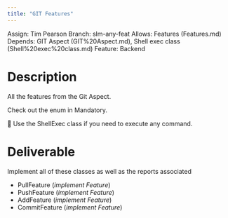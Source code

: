 ```yaml
---
title: "GIT Features"
---
```

Assign: Tim Pearson
Branch: slm-any-feat
Allows: Features (Features.md)
Depends: GIT Aspect (GIT%20Aspect.md), Shell exec class (Shell%20exec%20class.md)
Feature: Backend

# Description

All the features from the Git Aspect.

Check out the enum in Mandatory.

<aside>
🧠 Use the ShellExec class if you need to execute any command.

</aside>

# Deliverable

Implement all of these classes as well as the reports associated

- PullFeature (*implement Feature*)
- PushFeature (*implement Feature*)
- AddFeature (*implement Feature*)
- CommitFeature (*implement Feature*)
